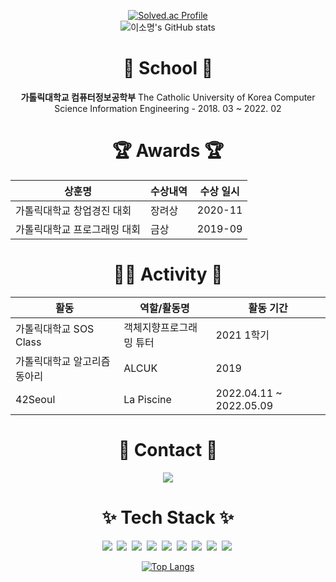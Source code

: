 <div align="center"> 
  
[![Solved.ac Profile](http://mazassumnida.wtf/api/v2/generate_badge?boj=so4644009)](https://solved.ac/so4644009/)  
![이소명's GitHub stats](https://github-readme-stats.vercel.app/api?username=LeeSoMyoung&show_icons=true&theme=radical)  

  
  
  # 🏫 School 🏫
  **가톨릭대학교 컴퓨터정보공학부** The Catholic University of Korea Computer Science Information Engineering - 2018. 03 ~ 2022. 02
  
  
  # 🏆 Awards 🏆
  |상훈명|수상내역|수상 일시|
  |---|---|---|
  |가톨릭대학교 창업경진 대회|장려상|2020-11|
  |가톨릭대학교 프로그래밍 대회|금상|2019-09|
  
  
  # 👩‍💻 Activity 👩‍
 |활동|역할/활동명|활동 기간|
  |---|---|---|
  |가톨릭대학교 SOS Class|객체지향프로그래밍 튜터|2021 1학기|
  |가톨릭대학교 알고리즘 동아리|ALCUK|2019|
  |42Seoul|La Piscine|2022.04.11 ~ 2022.05.09|

</div>

# <div align="center">📧 Contact 📧</div>
<div align="center">
  <a href="mailto:so4644009@gmail.com" target="_blank"><img src="https://img.shields.io/badge/Gmail-EA4335?style=flat-square&logo=Gmail&logoColor=white"/></a>
<!--  
<a href="https://velog.io/@leesomyoung" target="_blank"><img src="https://img.shields.io/badge/Velog-184D66?style=flat-square&logo=VectorLogoZone&logoColor=mint"/></a>
</div>
-->
  
# <div align="center">✨ Tech Stack ✨</div>

<div align="center">
<img src="https://img.shields.io/badge/-A8B9CC?style=flat-square&logo=C&logoColor=white"/></a>&nbsp 
<img src="https://img.shields.io/badge/C%2B%2B-00599C?style=flat-square&logo=C%2B%2B&logoColor=white"/></a>&nbsp 
<img src="https://img.shields.io/badge/Java-007396?style=flat-square&logo=Java&logoColor=white"/></a>&nbsp 
<img src="https://img.shields.io/badge/HTML-E34F26?style=flat-square&logo=html5&logoColor=white"/></a>&nbsp 
<img src="https://img.shields.io/badge/CSS-1572B6?style=flat-square&logo=css3&logoColor=white"/></a>&nbsp 
<img src="https://img.shields.io/badge/Javascript-F7DF1E?style=flat-square&logo=JavaScript&logoColor=white"/></a>&nbsp 
<img src="https://img.shields.io/badge/Android-3DDC84?style=flat-square&logo=Android&logoColor=white"/></a>&nbsp 
<img src="https://img.shields.io/badge/Firebase-FFCA28?style=flat-square&logo=Firebase&logoColor=white"/></a>&nbsp 
<img src="https://img.shields.io/badge/React-61DAFB?style=flat-square&logo=React&logoColor=white"/></a>&nbsp 

[![Top Langs](https://github-readme-stats.vercel.app/api/top-langs/?username=LeeSoMyoung)](https://github.com/anuraghazra/github-readme-stats)

</div>
